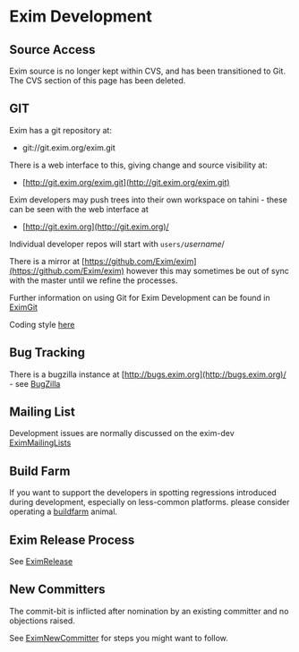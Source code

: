 
Exim Development
================

Source Access
-------------

Exim source is no longer kept within CVS, and has been transitioned to
Git. The CVS section of this page has been deleted.

GIT
---

Exim has a git repository at:
-   git://git.exim.org/exim.git

There is a web interface to this, giving change and source visibility
at:
-   [http://git.exim.org/exim.git](http://git.exim.org/exim.git)

Exim developers may push trees into their own workspace on tahini -
these can be seen with the web interface at
-   [http://git.exim.org](http://git.exim.org)/

Individual developer repos will start with `users/`*username*/

There is a mirror at
[https://github.com/Exim/exim](https://github.com/Exim/exim) however
this may sometimes be out of sync with the master until we refine the
processes.

Further information on using Git for Exim Development can be found in
[EximGit](EximGit)

Coding style [here](Exim-coding-style)

Bug Tracking
------------

There is a bugzilla instance at
[http://bugs.exim.org](http://bugs.exim.org)/ - see
[BugZilla](BugZilla)

Mailing List
------------

Development issues are normally discussed on the exim-dev
[EximMailingLists](EximMailingLists)

Build Farm
----------

If you want to support the developers in spotting regressions introduced during development,
especially on less-common platforms. please consider operating a
[buildfarm](http://buildfarm.exim.org/cgi-bin/show_status.pl) animal.

Exim Release Process
--------------------

See [EximRelease](EximRelease)

New Committers
--------------

The commit-bit is inflicted after nomination by an existing committer
and no objections raised.

See [EximNewCommitter](EximNewCommitter) for steps you might want to
follow.
